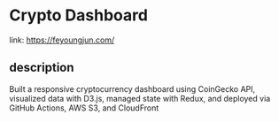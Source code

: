 # Crypto Dashboard
link: https://feyoungjun.com/

## description
Built a responsive cryptocurrency dashboard using CoinGecko API, visualized data with D3.js, managed state with Redux, and deployed via GitHub Actions, AWS S3, and CloudFront
